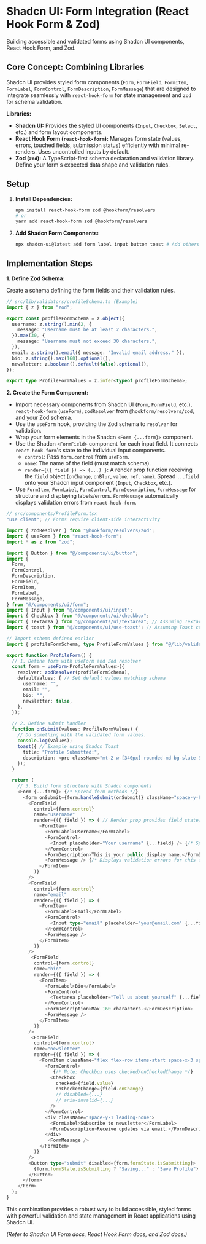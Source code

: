 # Shadcn UI: Form Integration (React Hook Form & Zod)

Building accessible and validated forms using Shadcn UI components, React Hook Form, and Zod.

## Core Concept: Combining Libraries

Shadcn UI provides styled form components (`Form`, `FormField`, `FormItem`, `FormLabel`, `FormControl`, `FormDescription`, `FormMessage`) that are designed to integrate seamlessly with `react-hook-form` for state management and `zod` for schema validation.

**Libraries:**

*   **Shadcn UI:** Provides the styled UI components (`Input`, `Checkbox`, `Select`, etc.) and form layout components.
*   **React Hook Form (`react-hook-form`):** Manages form state (values, errors, touched fields, submission status) efficiently with minimal re-renders. Uses uncontrolled inputs by default.
*   **Zod (`zod`):** A TypeScript-first schema declaration and validation library. Define your form's expected data shape and validation rules.

## Setup

1.  **Install Dependencies:**
    ```bash
    npm install react-hook-form zod @hookform/resolvers
    # or
    yarn add react-hook-form zod @hookform/resolvers
    ```
2.  **Add Shadcn Form Components:**
    ```bash
    npx shadcn-ui@latest add form label input button toast # Add others as needed (select, checkbox, etc.)
    ```

## Implementation Steps

**1. Define Zod Schema:**

Create a schema defining the form fields and their validation rules.

```typescript
// src/lib/validators/profileSchema.ts (Example)
import { z } from "zod";

export const profileFormSchema = z.object({
  username: z.string().min(2, {
    message: "Username must be at least 2 characters.",
  }).max(30, {
    message: "Username must not exceed 30 characters.",
  }),
  email: z.string().email({ message: "Invalid email address." }),
  bio: z.string().max(160).optional(),
  newsletter: z.boolean().default(false).optional(),
});

export type ProfileFormValues = z.infer<typeof profileFormSchema>;
```

**2. Create the Form Component:**

*   Import necessary components from Shadcn UI (`Form`, `FormField`, etc.), `react-hook-form` (`useForm`), `zodResolver` from `@hookform/resolvers/zod`, and your Zod schema.
*   Use the `useForm` hook, providing the Zod schema to `resolver` for validation.
*   Wrap your form elements in the Shadcn `<Form {...form}>` component.
*   Use the Shadcn `<FormField>` component for each input field. It connects `react-hook-form`'s state to the individual input components.
    *   `control`: Pass `form.control` from `useForm`.
    *   `name`: The name of the field (must match schema).
    *   `render={({ field }) => (...) }`: A render prop function receiving the `field` object (`onChange`, `onBlur`, `value`, `ref`, `name`). Spread `...field` onto your Shadcn input component (`Input`, `Checkbox`, etc.).
*   Use `FormItem`, `FormLabel`, `FormControl`, `FormDescription`, `FormMessage` for structure and displaying labels/errors. `FormMessage` automatically displays validation errors from `react-hook-form`.

```typescript
// src/components/ProfileForm.tsx
"use client"; // Forms require client-side interactivity

import { zodResolver } from "@hookform/resolvers/zod";
import { useForm } from "react-hook-form";
import * as z from "zod";

import { Button } from "@/components/ui/button";
import {
  Form,
  FormControl,
  FormDescription,
  FormField,
  FormItem,
  FormLabel,
  FormMessage,
} from "@/components/ui/form";
import { Input } from "@/components/ui/input";
import { Checkbox } from "@/components/ui/checkbox";
import { Textarea } from "@/components/ui/textarea"; // Assuming Textarea component added
import { toast } from "@/components/ui/use-toast"; // Assuming Toast component added

// Import schema defined earlier
import { profileFormSchema, type ProfileFormValues } from "@/lib/validators/profileSchema";

export function ProfileForm() {
  // 1. Define form with useForm and Zod resolver
  const form = useForm<ProfileFormValues>({
    resolver: zodResolver(profileFormSchema),
    defaultValues: { // Set default values matching schema
      username: "",
      email: "",
      bio: "",
      newsletter: false,
    },
  });

  // 2. Define submit handler
  function onSubmit(values: ProfileFormValues) {
    // Do something with the validated form values.
    console.log(values);
    toast({ // Example using Shadcn Toast
      title: "Profile Submitted:",
      description: <pre className="mt-2 w-[340px] rounded-md bg-slate-950 p-4"><code className="text-white">{JSON.stringify(values, null, 2)}</code></pre>,
    });
  }

  return (
    // 3. Build form structure with Shadcn components
    <Form {...form}> {/* Spread form methods */}
      <form onSubmit={form.handleSubmit(onSubmit)} className="space-y-8">
        <FormField
          control={form.control}
          name="username"
          render={({ field }) => ( // Render prop provides field state/handlers
            <FormItem>
              <FormLabel>Username</FormLabel>
              <FormControl>
                <Input placeholder="Your username" {...field} /> {/* Spread field props */}
              </FormControl>
              <FormDescription>This is your public display name.</FormDescription>
              <FormMessage /> {/* Displays validation errors for this field */}
            </FormItem>
          )}
        />
        <FormField
          control={form.control}
          name="email"
          render={({ field }) => (
            <FormItem>
              <FormLabel>Email</FormLabel>
              <FormControl>
                <Input type="email" placeholder="your@email.com" {...field} />
              </FormControl>
              <FormMessage />
            </FormItem>
          )}
        />
         <FormField
          control={form.control}
          name="bio"
          render={({ field }) => (
            <FormItem>
              <FormLabel>Bio</FormLabel>
              <FormControl>
                <Textarea placeholder="Tell us about yourself" {...field} />
              </FormControl>
              <FormDescription>Max 160 characters.</FormDescription>
              <FormMessage />
            </FormItem>
          )}
        />
         <FormField
          control={form.control}
          name="newsletter"
          render={({ field }) => (
            <FormItem className="flex flex-row items-start space-x-3 space-y-0 rounded-md border p-4">
              <FormControl>
                 {/* Note: Checkbox uses checked/onCheckedChange */}
                <Checkbox
                  checked={field.value}
                  onCheckedChange={field.onChange}
                  // disabled={...}
                  // aria-invalid={...}
                />
              </FormControl>
              <div className="space-y-1 leading-none">
                <FormLabel>Subscribe to newsletter</FormLabel>
                <FormDescription>Receive updates via email.</FormDescription>
              </div>
               <FormMessage />
            </FormItem>
          )}
        />
        <Button type="submit" disabled={form.formState.isSubmitting}>
          {form.formState.isSubmitting ? "Saving..." : "Save Profile"}
        </Button>
      </form>
    </Form>
  );
}
```

This combination provides a robust way to build accessible, styled forms with powerful validation and state management in React applications using Shadcn UI.

*(Refer to Shadcn UI Form docs, React Hook Form docs, and Zod docs.)*